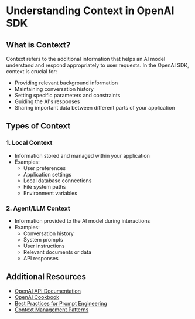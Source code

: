 # Understanding Context in OpenAI SDK

## What is Context?

Context refers to the additional information that helps an AI model understand and respond appropriately to user requests. In the OpenAI SDK, context is crucial for:

- Providing relevant background information
- Maintaining conversation history
- Setting specific parameters and constraints
- Guiding the AI's responses
- Sharing important data between different parts of your application

## Types of Context

### 1. Local Context
- Information stored and managed within your application
- Examples:
  - User preferences
  - Application settings
  - Local database connections
  - File system paths
  - Environment variables

### 2. Agent/LLM Context
- Information provided to the AI model during interactions
- Examples:
  - Conversation history
  - System prompts
  - User instructions
  - Relevant documents or data
  - API responses

## Additional Resources

- [OpenAI API Documentation](https://platform.openai.com/docs/api-reference)
- [OpenAI Cookbook](https://github.com/openai/openai-cookbook)
- [Best Practices for Prompt Engineering](https://platform.openai.com/docs/guides/prompt-engineering)
- [Context Management Patterns](https://platform.openai.com/docs/guides/function-calling)


